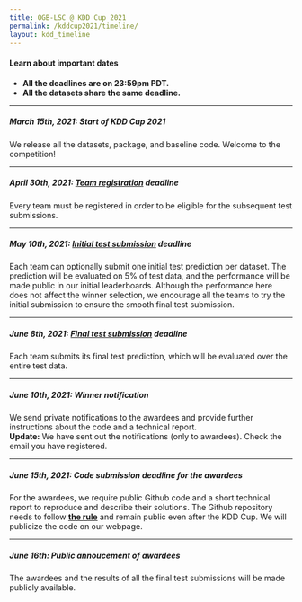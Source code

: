 ```yaml
---
title: OGB-LSC @ KDD Cup 2021
permalink: /kddcup2021/timeline/
layout: kdd_timeline
---
```


#### **Learn about important dates** 
- **All the deadlines are on 23:59pm PDT.** 
- **All the datasets share the same deadline.** 

-------


##### **March 15th, 2021: Start of KDD Cup 2021**
We release all the datasets, package, and baseline code. Welcome to the competition!

-------

##### **April 30th, 2021: [Team registration](../participate/#registration) deadline**
Every team must be registered in order to be eligible for the subsequent test submissions.

-------

##### **May 10th, 2021: [Initial test submission](../participate/#initial) deadline**
Each team can optionally submit one initial test prediction per dataset.
The prediction will be evaluated on 5% of test data, and the performance will be made public in our initial leaderboards.
Although the performance here does not affect the winner selection, we encourage all the teams to try the initial submission to ensure the smooth final test submission.

--------

##### **June 8th, 2021: [Final test submission](../participate/#final) deadline**
Each team submits its final test prediction, which will be evaluated over the entire test data.

--------

##### **June 10th, 2021: Winner notification**
 We send private notifications to the awardees and provide further instructions about the code and a technical report. <br/>
 **Update:** We have sent out the notifications (only to awardees). Check the email you have registered.

-------

##### **June 15th, 2021: Code submission deadline for the awardees**
For the awardees, we require public Github code and a short technical report to reproduce and describe their solutions.
The Github repository needs to follow **[the rule](/kddcup2021/rules/#code)** and remain public even after the KDD Cup. We will publicize the code on our webpage.

--------

##### **June 16th: Public annoucement of awardees**
The awardees and the results of all the final test submissions will be made publicly available.
